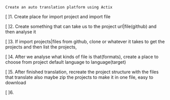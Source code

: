 `Create an auto translation platform using Actix`

[ ]1. Create place for import project and import file

[ ]2. Create something that can take us to the project url|file(github) and then analyse it

[ ]3. If import projects|files from github, clone or whatever it takes to get the projects
        and then list the projects, 

[ ]4. After we analyse what kinds of file is that(formats), create a place to choose from
        project default language to language(target)

[ ]5. After finished translation, recreate the project structure with the files that translate        also maybe zip the projects to make it in one file, easy to download

[ ]6.

